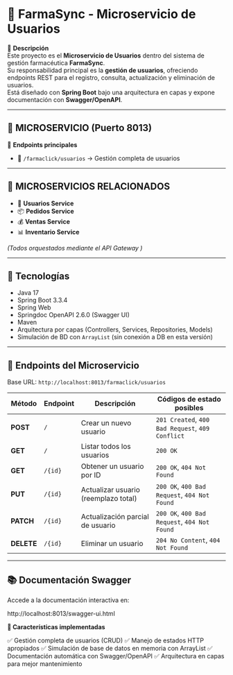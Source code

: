 # 👥 FarmaSync - Microservicio de Usuarios

🚀 **Descripción**  
Este proyecto es el **Microservicio de Usuarios** dentro del sistema de gestión farmacéutica **FarmaSync**.  
Su responsabilidad principal es la **gestión de usuarios**, ofreciendo endpoints REST para el registro, consulta, actualización y eliminación de usuarios.  
Está diseñado con **Spring Boot** bajo una arquitectura en capas y expone documentación con **Swagger/OpenAPI**.

---

## 🚀 MICROSERVICIO (Puerto 8013)

📌 **Endpoints principales**
- 📨 `/farmaclick/usuarios` → Gestión completa de usuarios  

---

## 🏥 MICROSERVICIOS RELACIONADOS
- 👥 **Usuarios Service** 
- 📦 **Pedidos Service** 
- 💰 **Ventas Service**   
- 📊 **Inventario Service**   

*(Todos orquestados mediante el API Gateway )*

---

## 🔧 Tecnologías

- Java 17  
- Spring Boot 3.3.4  
- Spring Web  
- Springdoc OpenAPI 2.6.0 (Swagger UI)  
- Maven  
- Arquitectura por capas (Controllers, Services, Repositories, Models)  
- Simulación de BD con `ArrayList` (sin conexión a DB en esta versión)

---

## 🔌 Endpoints del Microservicio

Base URL: `http://localhost:8013/farmaclick/usuarios`

| Método   | Endpoint          | Descripción                         | Códigos de estado posibles |
|----------|-------------------|-------------------------------------|----------------------------|
| **POST**   | `/`               | Crear un nuevo usuario              | `201 Created`, `400 Bad Request`, `409 Conflict` |
| **GET**    | `/`               | Listar todos los usuarios           | `200 OK` |
| **GET**    | `/{id}`           | Obtener un usuario por ID           | `200 OK`, `404 Not Found` |
| **PUT**    | `/{id}`           | Actualizar usuario (reemplazo total)| `200 OK`, `400 Bad Request`, `404 Not Found` |
| **PATCH**  | `/{id}`           | Actualización parcial de usuario    | `200 OK`, `400 Bad Request`, `404 Not Found` |
| **DELETE** | `/{id}`           | Eliminar un usuario                 | `204 No Content`, `404 Not Found` |

---

## 📚 Documentación Swagger

Accede a la documentación interactiva en:

http://localhost:8013/swagger-ui.html

**📝 Características implementadas**

✅ Gestión completa de usuarios (CRUD)
✅ Manejo de estados HTTP apropiados
✅ Simulación de base de datos en memoria con ArrayList
✅ Documentación automática con Swagger/OpenAPI
✅ Arquitectura en capas para mejor mantenimiento
